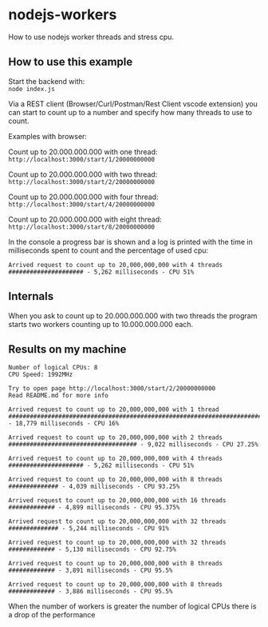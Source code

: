 # nodejs-workers
How to use nodejs worker threads and stress cpu.

How to use this example
-----------------------
Start the backend with:  
`node index.js`

Via a REST client (Browser/Curl/Postman/Rest Client vscode extension) you can start to count up to a number and specify how many threads to use to count.

Examples with browser:

Count up to 20.000.000.000 with one thread:  
`http://localhost:3000/start/1/20000000000`

Count up to 20.000.000.000 with two thread:  
`http://localhost:3000/start/2/20000000000`

Count up to 20.000.000.000 with four thread:  
`http://localhost:3000/start/4/20000000000`

Count up to 20.000.000.000 with eight thread:  
`http://localhost:3000/start/8/20000000000`

In the console a progress bar is shown and a log is printed with the time in milliseconds spent to count and the percentage of used cpu:
```
Arrived request to count up to 20,000,000,000 with 4 threads
##################### - 5,262 milliseconds - CPU 51%
```

Internals
---------
When you ask to count up to 20.000.000.000 with two threads the program starts two workers counting up to 10.000.000.000 each.

Results on my machine
---------------------
```
Number of logical CPUs: 8
CPU Speed: 1992MHz

Try to open page http://localhost:3000/start/2/20000000000
Read README.md for more info

Arrived request to count up to 20,000,000,000 with 1 thread
########################################################################## - 18,779 milliseconds - CPU 16%

Arrived request to count up to 20,000,000,000 with 2 threads
#################################### - 9,022 milliseconds - CPU 27.25%

Arrived request to count up to 20,000,000,000 with 4 threads
##################### - 5,262 milliseconds - CPU 51%

Arrived request to count up to 20,000,000,000 with 8 threads
############## - 4,039 milliseconds - CPU 93.25%

Arrived request to count up to 20,000,000,000 with 16 threads
############# - 4,899 milliseconds - CPU 95.375%

Arrived request to count up to 20,000,000,000 with 32 threads
############## - 5,244 milliseconds - CPU 91%

Arrived request to count up to 20,000,000,000 with 32 threads
############# - 5,130 milliseconds - CPU 92.75%

Arrived request to count up to 20,000,000,000 with 8 threads
############# - 3,891 milliseconds - CPU 95.5%

Arrived request to count up to 20,000,000,000 with 8 threads
############# - 3,886 milliseconds - CPU 95.5%
```

When the number of workers is greater the number of logical CPUs there is a drop of the performance

